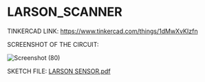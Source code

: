 # LARSON_SCANNER
TINKERCAD LINK:
https://www.tinkercad.com/things/1dMwXvKIzfn

SCREENSHOT OF THE CIRCUIT:

![Screenshot (80)](https://github.com/Thumulavamshi/LARSON_SCANNER/assets/124340909/fc2ec66b-f767-4e47-87fc-0d86b7221556)

SKETCH FILE:
[LARSON SENSOR.pdf](https://github.com/Thumulavamshi/LARSON_SCANNER/files/11522568/LARSON.SENSOR.pdf)
